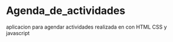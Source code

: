 # Agenda_de_actividades

aplicacion para agendar actividades realizada en con HTML CSS y javascript

